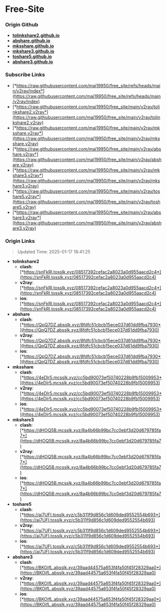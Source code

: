 # Free-Site

### Origin Github

- [**tolinkshare2.github.io**](https://github.com/tolinkshare2/tolinkshare2.github.io)
- [**abshare.github.io**](https://github.com/abshare/abshare.github.io)
- [**mksshare.github.io**](https://github.com/mksshare/mksshare.github.io)
- [**mkshare3.github.io**](https://github.com/mkshare3/mkshare3.github.io)
- [**toshare5.github.io**](https://github.com/toshare5/toshare5.github.io)
- [**abshare3.github.io**](https://github.com/abshare3/abshare3.github.io)

### Subscribe Links

- [*https://raw.githubusercontent.com/mai19950/free_site/refs/heads/main/v2ray/index*](https://raw.githubusercontent.com/mai19950/free_site/refs/heads/main/v2ray/index)
- [*https://raw.githubusercontent.com/mai19950/free_site/main/v2ray/tolinkshare2.v2ray*](https://raw.githubusercontent.com/mai19950/free_site/main/v2ray/tolinkshare2.v2ray)
- [*https://raw.githubusercontent.com/mai19950/free_site/main/v2ray/mksshare.v2ray*](https://raw.githubusercontent.com/mai19950/free_site/main/v2ray/mksshare.v2ray)
- [*https://raw.githubusercontent.com/mai19950/free_site/main/v2ray/abshare.v2ray*](https://raw.githubusercontent.com/mai19950/free_site/main/v2ray/abshare.v2ray)
- [*https://raw.githubusercontent.com/mai19950/free_site/main/v2ray/mkshare3.v2ray*](https://raw.githubusercontent.com/mai19950/free_site/main/v2ray/mkshare3.v2ray)
- [*https://raw.githubusercontent.com/mai19950/free_site/main/v2ray/toshare5.v2ray*](https://raw.githubusercontent.com/mai19950/free_site/main/v2ray/toshare5.v2ray)
- [*https://raw.githubusercontent.com/mai19950/free_site/main/v2ray/abshare3.v2ray*](https://raw.githubusercontent.com/mai19950/free_site/main/v2ray/abshare3.v2ray)

### Origin Links

> Updated Time: 2025-01-17 18:41:25

- **tolinkshare2**
  - **clash**: [*https://snFkRl.tosslk.xyz/08517392cefac2a8023a0d955aacd2c4*](https://snFkRl.tosslk.xyz/08517392cefac2a8023a0d955aacd2c4)
  - **v2ray**: [*https://snFkRl.tosslk.xyz/08517392cefac2a8023a0d955aacd2c4*](https://snFkRl.tosslk.xyz/08517392cefac2a8023a0d955aacd2c4)
  - **ios**: [*https://snFkRl.tosslk.xyz/08517392cefac2a8023a0d955aacd2c4*](https://snFkRl.tosslk.xyz/08517392cefac2a8023a0d955aacd2c4)
- **abshare**
  - **clash**: [*https://QpQ7DZ.absslk.xyz/8fdfc51cbcb15ece037d61dd9fba7930*](https://QpQ7DZ.absslk.xyz/8fdfc51cbcb15ece037d61dd9fba7930)
  - **v2ray**: [*https://QpQ7DZ.absslk.xyz/8fdfc51cbcb15ece037d61dd9fba7930*](https://QpQ7DZ.absslk.xyz/8fdfc51cbcb15ece037d61dd9fba7930)
  - **ios**: [*https://QpQ7DZ.absslk.xyz/8fdfc51cbcb15ece037d61dd9fba7930*](https://QpQ7DZ.absslk.xyz/8fdfc51cbcb15ece037d61dd9fba7930)
- **mksshare**
  - **clash**: [*https://4eDlr5.mcsslk.xyz/cc5bd90073ef50740228b9fb15009953*](https://4eDlr5.mcsslk.xyz/cc5bd90073ef50740228b9fb15009953)
  - **v2ray**: [*https://4eDlr5.mcsslk.xyz/cc5bd90073ef50740228b9fb15009953*](https://4eDlr5.mcsslk.xyz/cc5bd90073ef50740228b9fb15009953)
  - **ios**: [*https://4eDlr5.mcsslk.xyz/cc5bd90073ef50740228b9fb15009953*](https://4eDlr5.mcsslk.xyz/cc5bd90073ef50740228b9fb15009953)
- **mkshare3**
  - **clash**: [*https://dHOQ5B.mcsslk.xyz/8a4b66b99bc7cc0ebf3d20d679785fa7*](https://dHOQ5B.mcsslk.xyz/8a4b66b99bc7cc0ebf3d20d679785fa7)
  - **v2ray**: [*https://dHOQ5B.mcsslk.xyz/8a4b66b99bc7cc0ebf3d20d679785fa7*](https://dHOQ5B.mcsslk.xyz/8a4b66b99bc7cc0ebf3d20d679785fa7)
  - **ios**: [*https://dHOQ5B.mcsslk.xyz/8a4b66b99bc7cc0ebf3d20d679785fa7*](https://dHOQ5B.mcsslk.xyz/8a4b66b99bc7cc0ebf3d20d679785fa7)
- **toshare5**
  - **clash**: [*https://ai7UFI.tosslk.xyz/c5b311f9d856c1d609ded9552554b693*](https://ai7UFI.tosslk.xyz/c5b311f9d856c1d609ded9552554b693)
  - **v2ray**: [*https://ai7UFI.tosslk.xyz/c5b311f9d856c1d609ded9552554b693*](https://ai7UFI.tosslk.xyz/c5b311f9d856c1d609ded9552554b693)
  - **ios**: [*https://ai7UFI.tosslk.xyz/c5b311f9d856c1d609ded9552554b693*](https://ai7UFI.tosslk.xyz/c5b311f9d856c1d609ded9552554b693)
- **abshare3**
  - **clash**: [*https://BKOifL.absslk.xyz/39aad44575a653f4fa50f45f28329aa0*](https://BKOifL.absslk.xyz/39aad44575a653f4fa50f45f28329aa0)
  - **v2ray**: [*https://BKOifL.absslk.xyz/39aad44575a653f4fa50f45f28329aa0*](https://BKOifL.absslk.xyz/39aad44575a653f4fa50f45f28329aa0)
  - **ios**: [*https://BKOifL.absslk.xyz/39aad44575a653f4fa50f45f28329aa0*](https://BKOifL.absslk.xyz/39aad44575a653f4fa50f45f28329aa0)
